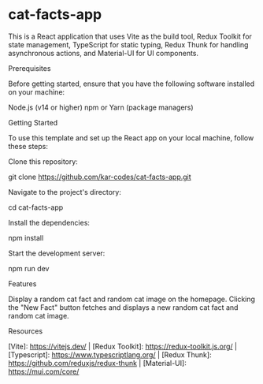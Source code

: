 # cat-facts-app
This is a React application that uses Vite as the build tool, Redux Toolkit for state management, TypeScript for static typing, Redux Thunk for handling asynchronous actions, and Material-UI for UI components.

Prerequisites

Before getting started, ensure that you have the following software installed on your machine:

Node.js (v14 or higher)
npm or Yarn (package managers)


Getting Started

To use this template and set up the React app on your local machine, follow these steps:

Clone this repository:

git clone https://github.com/kar-codes/cat-facts-app.git



Navigate to the project's directory:

cd cat-facts-app



Install the dependencies:

npm install



Start the development server:

npm run dev




Features

Display a random cat fact and random cat image on the homepage.
Clicking the "New Fact" button fetches and displays a new random cat fact and random cat image.


Resources

[Vite]: https://vitejs.dev/ |
[Redux Toolkit]: https://redux-toolkit.js.org/ |
[Typescript]: https://www.typescriptlang.org/ |
[Redux Thunk]: https://github.com/reduxjs/redux-thunk |
[Material-UI]: https://mui.com/core/
